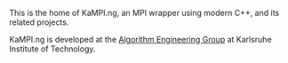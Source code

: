 This is the home of KaMPI.ng, an MPI wrapper using modern C++, and its related projects.

KaMPI.ng is developed at the [Algorithm Engineering Group](https://algo2.iti.kit.edu) at Karlsruhe Institute of Technology.
